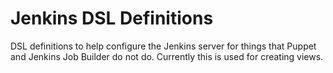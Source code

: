 Jenkins DSL Definitions
=======================

DSL definitions to help configure the Jenkins server for things that Puppet and Jenkins Job Builder do not do. Currently this is used for creating views.


